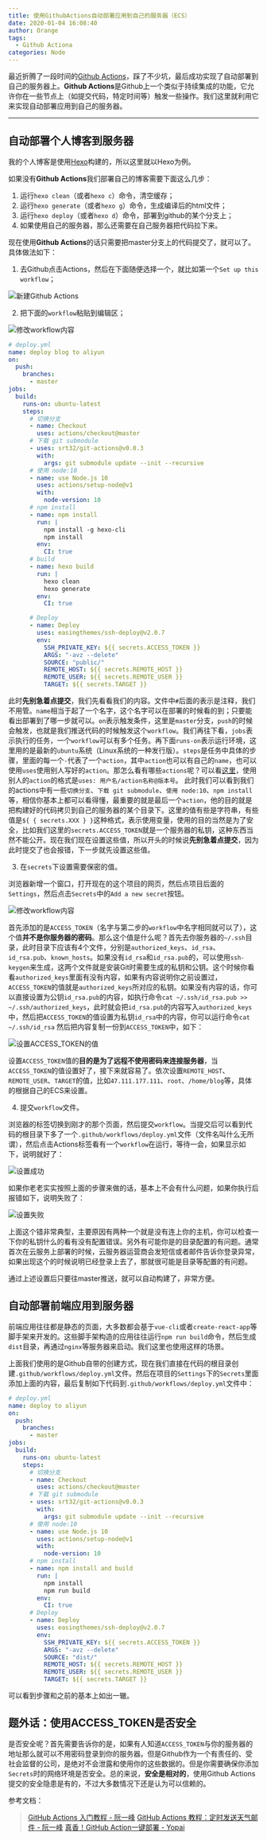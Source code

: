 ```yaml
---
title: 使用GithubActions自动部署应用到自己的服务器（ECS）
date: 2020-01-04 16:08:40
author: Orange
tags:
  - Github Actiona
categories: Node
---
```


最近折腾了一段时间的[Github Actions](https://github.com/marketplace?type=actions)，踩了不少坑，最后成功实现了自动部署到自己的服务器上。**Github Actions**是Github上一个类似于持续集成的功能，它允许你在一些节点上（如提交代码，特定时间等）触发一些操作。我们这里就利用它来实现自动部署应用到自己的服务器。

----

## 自动部署个人博客到服务器 ##

我的个人博客是使用[Hexo](https://github.com/hexojs/hexo)构建的，所以这里就以Hexo为例。

如果没有**Github Actions**我们部署自己的博客需要下面这么几步：

1. 运行`hexo clean`（或者`hexo c`）命令，清空缓存；
2. 运行`hexo generate`（或者`hexo g`）命令，生成编译后的html文件；
3. 运行`hexo deploy`（或者`hexo d`）命令，部署到github的某个分支上；
4. 如果使用自己的服务器，那么还需要在自己服务器把代码拉下来。

现在使用**Github Actions**的话只需要把master分支上的代码提交了，就可以了。具体做法如下：

1. 去Github点击Actions，然后在下面随便选择一个，就比如第一个`Set up this workflow`；

  ![新建Github Actions](1.png)

2. 把下面的`workflow`粘贴到编辑区；

  ![修改workflow内容](2.png)

  ```yml
  # deploy.yml
  name: deploy blog to aliyun
  on:
    push:
      branches:
        - master
  jobs:
    build:
      runs-on: ubuntu-latest
      steps:
        # 切换分支
        - name: Checkout
          uses: actions/checkout@master
        # 下载 git submodule
        - uses: srt32/git-actions@v0.0.3
          with:
            args: git submodule update --init --recursive
        # 使用 node:10
        - name: use Node.js 10
          uses: actions/setup-node@v1
          with:
            node-version: 10
        # npm install
        - name: npm install
          run: |
            npm install -g hexo-cli
            npm install
          env:
            CI: true
        # build
        - name: hexo build
          run: |
            hexo clean
            hexo generate
          env:
            CI: true

        # Deploy
        - name: Deploy
          uses: easingthemes/ssh-deploy@v2.0.7
          env:
            SSH_PRIVATE_KEY: ${{ secrets.ACCESS_TOKEN }}
            ARGS: "-avz --delete"
            SOURCE: "public/"
            REMOTE_HOST: ${{ secrets.REMOTE_HOST }}
            REMOTE_USER: ${{ secrets.REMOTE_USER }}
            TARGET: ${{ secrets.TARGET }}

  ```

  此时**先别急着点提交**，我们先看看我们的内容。文件中`#`后面的表示是注释，我们不用管。`name`相当于起了一个名字，这个名字可以在部署的时候看的到；只要能看出部署到了哪一步就可以。`on`表示触发条件，这里是`master`分支，`push`的时候会触发，也就是我们推送代码的时候触发这个`workflow`。我们再往下看，`jobs`表示执行的任务，一个`workflow`可以有多个任务。再下面`runs-on`表示运行环境，这里用的是最新的`ubuntu`系统（Linux系统的一种发行版）。`steps`是任务中具体的步骤，里面的每一个`-`代表了一个`action`，其中`action`也可以有自己的`name`，也可以使用`uses`使用别人写好的`action`。那怎么看有哪些`actions`呢？可以看[这里](https://github.com/marketplace?type=actions)，使用别人的`action`的格式是`uses: 用户名/action名称@版本号`。
  此时我们可以看到我们的actions中有一些`切换分支`、`下载 git submodule`、`使用 node:10`、`npm install`等，相信你基本上都可以看得懂，最重要的就是最后一个`action`，他的目的就是把构建好的代码拷贝到自己的服务器的某个目录下。这里的值有些是字符串，有些值是`${ { secrets.XXX } }`这种格式，表示使用变量，使用的目的当然是为了安全，比如我们这里的`secrets.ACCESS_TOKEN`就是一个服务器的私钥，这种东西当然不能公开。现在我们现在设置这些值，所以开头的时候说**先别急着点提交**，因为此时提交了也会报错，下一步就先设置这些值。

3. 在`secrets`下设置需要保密的值。

  浏览器新增一个窗口，打开现在的这个项目的网页，然后点项目后面的`Settings`，然后点击`Secrets`中的`Add a new secret`按钮。

  ![修改workflow内容](3.png)

  首先添加的是`ACCESS_TOKEN`（名字与第二步的`workflow`中名字相同就可以了），这个值**并不是你服务器的密码**。那么这个值是什么呢？首先去你服务器的`~/.ssh`目录，此时目录下应该有4个文件，分别是`authorized_keys`、`id_rsa`、`id_rsa.pub`、`known_hosts`。如果没有`id_rsa`和`id_rsa.pub`的，可以使用`ssh-keygen`来生成，这两个文件就是安装Git时需要生成的私钥和公钥。这个时候你看看`authorized_keys`里面有没有内容，如果有内容说明你之前设置过，`ACCESS_TOKEN`的值就是`authorized_keys`所对应的私钥。如果没有内容的话，你可以直接设置为公钥`id_rsa.pub`的内容，如执行命令`cat ~/.ssh/id_rsa.pub >> ~/.ssh/authorized_keys`，此时就会把`id_rsa.pub`的内容写入`authorized_keys`中，然后把`ACCESS_TOKEN`的值设置为私钥`id_rsa`中的内容，你可以运行命令`cat ~/.ssh/id_rsa` 然后把内容复制一份到`ACCESS_TOKEN`中，如下：

  ![设置ACCESS_TOKEN的值](4.png)

  设置`ACCESS_TOKEN`值的**目的是为了远程不使用密码来连接服务器**，当`ACCESS_TOKEN`的值设置好了，接下来就容易了。依次设置`REMOTE_HOST`、`REMOTE_USER`、`TARGET`的值，比如`47.111.177.111`、`root`、`/home/blog`等，具体的根据自己的ECS来设置。

4. 提交`workflow`文件。

  浏览器的标签切换到刚才的那个页面，然后提交`workflow`。当提交后可以看到代码的根目录下多了一个`.github/workflows/deploy.yml`文件（文件名叫什么无所谓），然后点击Actions标签看有一个`workflow`在运行，等待一会，如果显示如下，说明就好了：

  ![设置成功](5.png)

  如果你老老实实按照上面的步骤来做的话，基本上不会有什么问题，如果你执行后报错如下，说明失败了：

  ![设置失败](6.png)

  上面这个错非常典型，主要原因有两种一个就是没有连上你的主机，你可以检查一下你的私钥什么的看有没有配置错误。另外有可能你是的目录配置的有问题。通常首次在云服务上部署的时候，云服务器运营商会发短信或者邮件告诉你登录异常，如果出现这个的时候说明已经登录上去了，那就很可能是目录等配置的有问题。

通过上述设置后只要往master推送，就可以自动构建了，非常方便。

## 自动部署前端应用到服务器 ##

前端应用往往都是静态的页面，大多数都会基于`vue-cli`或者`create-react-app`等脚手架来开发的。这些脚手架构造的应用往往运行`npm run build`命令，然后生成`dist`目录，再通过`nginx`等服务器来启动。我们这里也使用这样的场景。

上面我们使用的是Github自带的创建方式，现在我们直接在代码的根目录创建`.github/workflows/deploy.yml`文件。然后在项目的`Settings`下的`Secrets`里面添加上面的内容，最后复制如下代码到`.github/workflows/deploy.yml`文件中：

```yml
# deploy.yml
name: deploy to aliyun
on:
  push:
    branches:
      - master
jobs:
  build:
    runs-on: ubuntu-latest
    steps:
      # 切换分支
      - name: Checkout
        uses: actions/checkout@master
      # 下载 git submodule
      - uses: srt32/git-actions@v0.0.3
        with:
          args: git submodule update --init --recursive
      # 使用 node:10
      - name: use Node.js 10
        uses: actions/setup-node@v1
        with:
          node-version: 10
      # npm install
      - name: npm install and build
        run: |
          npm install
          npm run build
        env:
          CI: true
      # Deploy
      - name: Deploy
        uses: easingthemes/ssh-deploy@v2.0.7
        env:
          SSH_PRIVATE_KEY: ${{ secrets.ACCESS_TOKEN }}
          ARGS: "-avz --delete"
          SOURCE: "dist/"
          REMOTE_HOST: ${{ secrets.REMOTE_HOST }}
          REMOTE_USER: ${{ secrets.REMOTE_USER }}
          TARGET: ${{ secrets.TARGET }}
```

可以看到步骤和之前的基本上如出一辙。

## 题外话：使用ACCESS_TOKEN是否安全 ##

是否安全呢？首先需要告诉你的是，如果有人知道`ACCESS_TOKEN`与你的服务器的地址那么就可以不用密码登录到你的服务器。但是Github作为一个有责任的、受社会监督的公司，是绝对不会泄露和使用你的这些数据的。但是你需要确保你添加`Secrets`时的网络环境是否安全。总的来说，**安全是相对的**，使用Github Actions提交的安全隐患是有的，不过大多数情况下还是认为可以信赖的。

参考文档：
> [GitHub Actions 入门教程 - 阮一峰](http://www.ruanyifeng.com/blog/2019/09/getting-started-with-github-actions.html)
> [GitHub Actions 教程：定时发送天气邮件 - 阮一峰](http://www.ruanyifeng.com/blog/2019/12/github_actions.html)
> [真香！GitHub Action一键部署 - Yopai](https://didiheng.com/front/2019-12-11.html)


